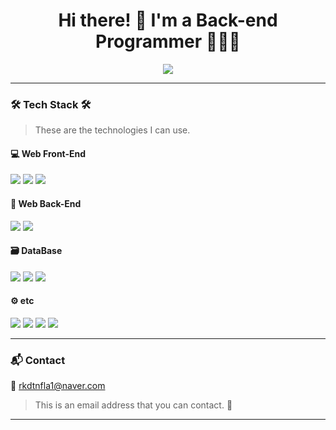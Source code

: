 <h1 align="center">Hi there! 👋 I'm a Back-end Programmer 🧑🏻‍🏫</h1>

<p align="center">
  <img src="https://img.shields.io/badge/Backend-Programming-blue?style=flat-square" />
</p>

---

### 🛠 Tech Stack 🛠  
> These are the technologies I can use.

#### 💻 Web Front-End  
<img src="https://img.shields.io/badge/HTML5-E34F26?style=flat-square&logo=html5&logoColor=white"/> <img src="https://img.shields.io/badge/CSS3-1572B6?style=flat-square&logo=css3&logoColor=white"/> <img src="https://img.shields.io/badge/JavaScript-F7DF1E?style=flat-square&logo=javascript&logoColor=black"/> 

#### 🔧 Web Back-End  
<img src="https://img.shields.io/badge/java-007396?style=flat-square&logo=java&logoColor=white"/> <img src="https://img.shields.io/badge/C-A8B9CC?style=flat-square&logo=C&logoColor=white"/>

#### 🗃️ DataBase  
<img src="https://img.shields.io/badge/MySQL-4479A1?style=flat-square&logo=MySQL&logoColor=white"/> <img src="https://img.shields.io/badge/MariaDB-003545?style=flat-square&logo=mariaDB&logoColor=white"/> <img src="https://img.shields.io/badge/Firebase-FFCA28?style=flat-square&logo=firebase&logoColor=black"/>

#### ⚙️ etc  
<img src="https://img.shields.io/badge/Apache Tomcat-F8DC75?style=flat-square&logo=apachetomcat&logoColor=black"/> <img src="https://img.shields.io/badge/Docker-2496ED?style=flat-square&logo=Docker&logoColor=white"/> <img src="https://img.shields.io/badge/GitHub-181717?style=flat-square&logo=GitHub&logoColor=white"/> <img src="https://img.shields.io/badge/Linux-FCC624?style=flat-square&logo=linux&logoColor=black"/>

---

### 📬 Contact  
📧 rkdtnfla1@naver.com  
> This is an email address that you can contact. 🙂

---
